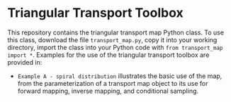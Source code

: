 # Triangular Transport Toolbox

This repository contains the triangular transport map Python class. To use this class, download the file `transport_map.py`, copy it into your working directory, import the class into your Python code with `from transport_map import *`. Examples for the use of the triangular transport toolbox are provided in:

 - `Example A - spiral distribution` illustrates the basic use of the map, from the parameterization of a transport map object to its use for forward mapping, inverse mapping, and conditional sampling.
